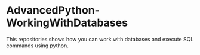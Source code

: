 # AdvancedPython-WorkingWithDatabases
This repositories shows how you can work with databases and execute SQL commands using python.
